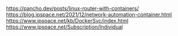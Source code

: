https://pancho.dev/posts/linux-router-with-containers/
https://blog.ipspace.net/2021/12/network-automation-container.html
https://www.ipspace.net/kb/DockerSvc/index.html
https://www.ipspace.net/Subscription/Individual
